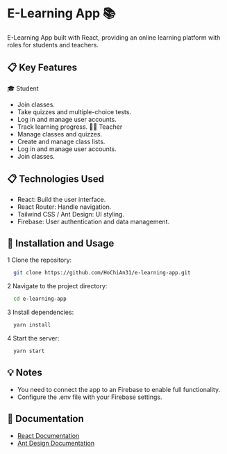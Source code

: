 # E-Learning App 📚

E-Learning App built with React, providing an online learning platform with roles for students and teachers.

## 📋 Key Features

🎓 Student

- Join classes.
- Take quizzes and multiple-choice tests.
- Log in and manage user accounts.
- Track learning progress.
  🧑‍🏫 Teacher
- Manage classes and quizzes.
- Create and manage class lists.
- Log in and manage user accounts.
- Join classes.

## 📋 Technologies Used

- React: Build the user interface.
- React Router: Handle navigation.
- Tailwind CSS / Ant Design: UI styling.
- Firebase: User authentication and data management.

## 🚀 Installation and Usage

1 Clone the repository:

```bash
  git clone https://github.com/HoChiAn31/e-learning-app.git
```

2 Navigate to the project directory:

```bash
  cd e-learning-app
```

3 Install dependencies:

```bash
  yarn install
```

4 Start the server:

```bash
  yarn start
```

## 💡 Notes

- You need to connect the app to an Firebase to enable full functionality.
- Configure the .env file with your Firebase settings.

## 📖 Documentation

- [React Documentation](https://react.dev/)
- [Ant Design Documentation](https://ant.design/docs/react/introduce)
